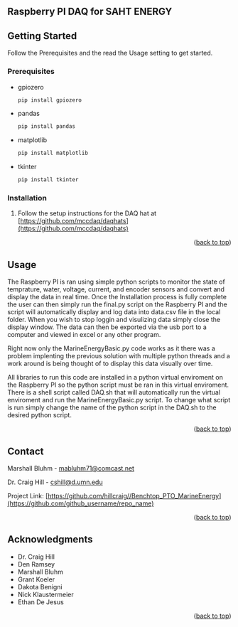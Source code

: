 <!-- ABOUT THE PROJECT -->
## Raspberry PI DAQ for SAHT ENERGY

<!-- GETTING STARTED -->
## Getting Started

Follow the Prerequisites and the read the Usage setting to get started.

### Prerequisites


* gpiozero
  ```sh
  pip install gpiozero
  ```

* pandas
  ```sh
  pip install pandas
  ```

* matplotlib
  ```sh
  pip install matplotlib
  ```

* tkinter
  ```sh
  pip install tkinter
  ```

### Installation

1. Follow the setup instructions for the DAQ hat at  [https://github.com/mccdaq/daqhats](https://github.com/mccdaq/daqhats)

<p align="right">(<a href="#readme-top">back to top</a>)</p>



<!-- USAGE EXAMPLES -->
## Usage

The Raspberry PI is ran using simple python scripts to monitor the state of temprature, water, voltage, current, and encoder sensors and convert and display the data in real time. Once the Installation process is fully complete the user can then simply run the final.py script on the Raspberry PI and the script will automatically display and log data into data.csv file in the local folder. When you wish to stop loggin and visulizing data simply close the display window. The data can then be exported via the usb port to a computer and viewed in excel or any other program. 

Right now only the MarineEnergyBasic.py code works as it there was a problem implenting the previous solution with multiple python threads and a work around is being thought of to display this data visually over time. 

All libraries to run this code are installed in a python virtual enviroment on the Raspberry PI so the python script must be ran in this virtual enviroment. There is a shell script called DAQ.sh that will automatically run the virtual enviroment and run the MarineEnergyBasic.py script. To change what script is run simply change the name of the python script in the DAQ.sh to the desired python script.  


<p align="right">(<a href="#readme-top">back to top</a>)</p>



<!-- CONTACT -->
## Contact

Marshall Bluhm - mabluhm71@comcast.net

Dr. Craig Hill - cshill@d.umn.edu

Project Link: [https://github.com/hillcraig//Benchtop_PTO_MarineEnergy](https://github.com/github_username/repo_name)

<p align="right">(<a href="#readme-top">back to top</a>)</p>



<!-- ACKNOWLEDGMENTS -->
## Acknowledgments

* Dr. Craig Hill
* Den Ramsey
* Marshall Bluhm
* Grant Koeler
* Dakota Benigni
* Nick Klaustermeier
* Ethan De Jesus

<p align="right">(<a href="#readme-top">back to top</a>)</p>



<!-- MARKDOWN LINKS & IMAGES -->
<!-- https://www.markdownguide.org/basic-syntax/#reference-style-links -->
[contributors-shield]: https://img.shields.io/github/contributors/github_username/repo_name.svg?style=for-the-badge
[contributors-url]: https://github.com/github_username/repo_name/graphs/contributors
[forks-shield]: https://img.shields.io/github/forks/github_username/repo_name.svg?style=for-the-badge
[forks-url]: https://github.com/github_username/repo_name/network/members
[stars-shield]: https://img.shields.io/github/stars/github_username/repo_name.svg?style=for-the-badge
[stars-url]: https://github.com/github_username/repo_name/stargazers
[issues-shield]: https://img.shields.io/github/issues/github_username/repo_name.svg?style=for-the-badge
[issues-url]: https://github.com/github_username/repo_name/issues
[license-shield]: https://img.shields.io/github/license/github_username/repo_name.svg?style=for-the-badge
[license-url]: https://github.com/github_username/repo_name/blob/master/LICENSE.txt
[linkedin-shield]: https://img.shields.io/badge/-LinkedIn-black.svg?style=for-the-badge&logo=linkedin&colorB=555
[linkedin-url]: https://linkedin.com/in/linkedin_username
[product-screenshot]: images/screenshot.png
[Next.js]: https://img.shields.io/badge/next.js-000000?style=for-the-badge&logo=nextdotjs&logoColor=white
[Next-url]: https://nextjs.org/
[React.js]: https://img.shields.io/badge/React-20232A?style=for-the-badge&logo=react&logoColor=61DAFB
[React-url]: https://reactjs.org/
[Vue.js]: https://img.shields.io/badge/Vue.js-35495E?style=for-the-badge&logo=vuedotjs&logoColor=4FC08D
[Vue-url]: https://vuejs.org/
[Angular.io]: https://img.shields.io/badge/Angular-DD0031?style=for-the-badge&logo=angular&logoColor=white
[Angular-url]: https://angular.io/
[Svelte.dev]: https://img.shields.io/badge/Svelte-4A4A55?style=for-the-badge&logo=svelte&logoColor=FF3E00
[Svelte-url]: https://svelte.dev/
[Laravel.com]: https://img.shields.io/badge/Laravel-FF2D20?style=for-the-badge&logo=laravel&logoColor=white
[Laravel-url]: https://laravel.com
[Bootstrap.com]: https://img.shields.io/badge/Bootstrap-563D7C?style=for-the-badge&logo=bootstrap&logoColor=white
[Bootstrap-url]: https://getbootstrap.com
[JQuery.com]: https://img.shields.io/badge/jQuery-0769AD?style=for-the-badge&logo=jquery&logoColor=white
[JQuery-url]: https://jquery.com 
